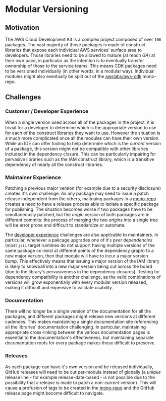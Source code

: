 # Modular Versioning
## Motivation
The AWS Cloud Development Kit is a complex project composed of over `100` packages. The vast
majority of those packages is made of construct libraries that expose each individual AWS services'
surface area to developers. Those libraries need to be allowed to mature (at reach *GA*) at their
own pace, in particular as the intention is to eventually transfer ownership of those to the service
teams. This means CDK packages need to be versioned individually (in other words: in a modular way).
Individual modules might also eventually be split out of the [awslabs/aws-cdk] mono-repo.

## Challenges
### Customer / Developer Experience
When a single version used across all of the packages in the project, it is trivial for a developer
to determine which is the appropriate version to use for each of the construct libraries they want
to use. However the situation is a much more complicated once all the modules can have their own
version. While an IDE can offer tooling to help determine which is the *current* version of a
package, this version might not be compatible with other libraries included in the dependency
closure. This can be particularly impairing for pervasive libraries such as the IAM construct
library, which is a transitive dependency of nearly all the construct libraries.

### Maintainer Experience
Patching a previous major version (for example due to a security disclosure) creates it's own
challenge. As any package may need to issue a patch release independent from the others, maitnaing
packages in a [mono-repo][awslabs/aws-cdk] creates a need to have a release process able to isolate
a specific package for publishing. The situation becomes worse if two packages have to be
simultaneously patched, but the *origin* version of both packages are in different commits: the
process of merging the two *origins* into a single tree will be error prone and difficult to
standardize or automate.

The [developer experience](#customer-developer-experience) challenges are also applicable to
maintainers. In particular, whenever a pakcage upgrades one of it's *peer dependencies* (most `jsii`
target runtimes do not support having multiple versions of the same package co-exist at different
points of the dependency graph) to a new major version, then that module will have to incur a major
version bump. This effectively means that issuing a major version of the IAM library is likely to
snowball into a new major version being cut across the board (due to the library's pervasiveness in
the dependency closures). Testing for dependency compatibility is another challenge, as the valid
combinations of versions will grow exponentially with every modular version released, making it
difficult and expensive to validate usability.

### Documentation
There will no longer be a single version of the documentation for all the packages, and different
packages might release new versions at different cadences. This makes maintaining a single
documentation site referencing all the libraries' documentation challenging. In particular,
maintaining appropriate cross-linking between the various documentation pages is essential to the
documentation's effectiveness, but maintaining separate documentation roots for every package makes
those difficult to preserve.

### Releases
As each package can have it's own version and be released individually, GitHub releases will need to
be cut per-module instead of globally (a *unique* release line - for example release-date-based - is
not possible due to the possibility that a release is made to patch a non-*current* version). This
will cause a profusion of tags to be created in the [mono-repo][awslabs/aws-cdk] and the GitHub
release page might become difficult to navigate.

<!-- References: -->
[awslabs/aws-cdk]: https://github.com/awslabs/aws-cdk
